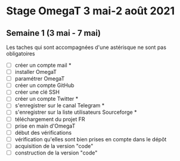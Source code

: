 # Stage OmegaT 3 mai-2 août 2021
## Semaine 1 (3 mai - 7 mai)
Les taches qui sont accompagnées d'une astérisque ne sont pas obligatoires

- [ ] créer un compte mail *
- [ ] installer OmegaT
- [ ] paramétrer OmegaT
- [ ] créer un compte GitHub
- [ ] créer une clé SSH
- [ ] créer un compte Twitter *
- [ ] s'enregistrer sur le canal Telegram *
- [ ] s'enregistrer sur la liste utilisateurs Sourceforge *
- [ ] téléchargement du projet FR
- [ ] prise en main d'OmegaT
- [ ] début des vérifications
- [ ] vérification qu'elles sont bien prises en compte dans le dépôt
- [ ] acquisition de la version "code"
- [ ] construction de la version "code"

